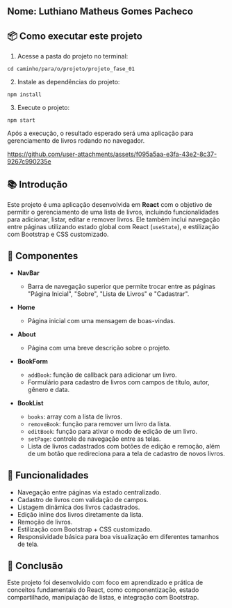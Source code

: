 ## Nome: Luthiano Matheus Gomes Pacheco

## 📦 Como executar este projeto
1. Acesse a pasta do projeto no terminal:
```
cd caminho/para/o/projeto/projeto_fase_01
```

2. Instale as dependências do projeto:
```
npm install
```

3. Execute o projeto:
```
npm start
```

Após a execução, o resultado esperado será uma aplicação para gerenciamento de livros rodando no navegador.

https://github.com/user-attachments/assets/f095a5aa-e3fa-43e2-8c37-9267c990235e


## 📚 Introdução
Este projeto é uma aplicação desenvolvida em <strong>React</strong> com o objetivo de permitir o gerenciamento de uma lista de livros, incluindo funcionalidades para adicionar, listar, editar e remover livros. Ele também inclui navegação entre páginas utilizando estado global com React (<code>useState</code>), e estilização com Bootstrap e CSS customizado.

## 🧩 Componentes
- <strong>NavBar</strong>
  - Barra de navegação superior que permite trocar entre as páginas "Página Inicial", "Sobre", "Lista de Livros" e "Cadastrar".
- <strong>Home</strong>
  - Página inicial com uma mensagem de boas-vindas.
  
- <strong>About</strong>
    - Página com uma breve descrição sobre o projeto.
  
- <strong>BookForm</strong>
    - <code>addBook</code>: função de callback para adicionar um livro.
    - Formulário para cadastro de livros com campos de título, autor, gênero e data.
  
- <strong>BookList</strong>
    - <code>books</code>: array com a lista de livros.
    - <code>removeBook</code>: função para remover um livro da lista.
    - <code>editBook</code>: função para ativar o modo de edição de um livro.
    - <code>setPage</code>: controle de navegação entre as telas.
    - Lista de livros cadastrados com botões de edição e remoção, além de um botão que redireciona para a tela de cadastro de novos livros.

## 🧠 Funcionalidades
- Navegação entre páginas via estado centralizado.
- Cadastro de livros com validação de campos.
- Listagem dinâmica dos livros cadastrados.
- Edição inline dos livros diretamente da lista.
- Remoção de livros.
- Estilização com Bootstrap + CSS customizado.
- Responsividade básica para boa visualização em diferentes tamanhos de tela.

## 🚀 Conclusão
  Este projeto foi desenvolvido com foco em aprendizado e prática de conceitos fundamentais do React, como componentização, estado compartilhado, manipulação de listas, e integração com Bootstrap.
